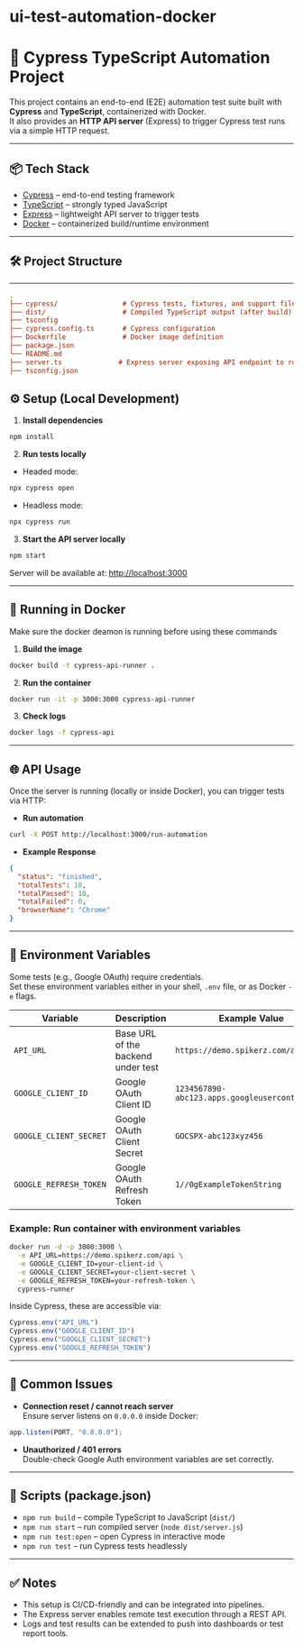 # ui-test-automation-docker

# 🚀 Cypress TypeScript Automation Project

This project contains an end-to-end (E2E) automation test suite built with **Cypress** and **TypeScript**, containerized with Docker.  
It also provides an **HTTP API server** (Express) to trigger Cypress test runs via a simple HTTP request.

---

## 📦 Tech Stack

- [Cypress](https://www.cypress.io/) – end-to-end testing framework
- [TypeScript](https://www.typescriptlang.org/) – strongly typed JavaScript
- [Express](https://expressjs.com/) – lightweight API server to trigger tests
- [Docker](https://www.docker.com/) – containerized build/runtime environment

---

## 🛠 Project Structure

---

```ini
.
├── cypress/                # Cypress tests, fixtures, and support files
├── dist/                   # Compiled TypeScript output (after build)
├── tsconfig
├── cypress.config.ts       # Cypress configuration
├── Dockerfile              # Docker image definition
├── package.json
└── README.md
├── server.ts              # Express server exposing API endpoint to run Cypress
├── tsconfig.json
```

## ⚙️ Setup (Local Development)

1. **Install dependencies**

```sh
npm install
```

2. **Run tests locally**

- Headed mode:

```sh
npx cypress open
```

- Headless mode:

```sh
npx cypress run
```

3. **Start the API server locally**

```sh
npm start
```

Server will be available at: [http://localhost:3000](http://localhost:3000)

---

## 🐳 Running in Docker

Make sure the docker deamon is running before using these commands

1. **Build the image**

```sh
docker build -t cypress-api-runner .
```

2. **Run the container**

```sh
docker run -it -p 3000:3000 cypress-api-runner
```

3. **Check logs**

```sh
docker logs -f cypress-api
```

---

## 🌐 API Usage

Once the server is running (locally or inside Docker), you can trigger tests via HTTP:

- **Run automation**

```sh
curl -X POST http://localhost:3000/run-automation
```

- **Example Response**

```json
{
  "status": "finished",
  "totalTests": 10,
  "totalPassed": 10,
  "totalFailed": 0,
  "browserName": "Chrome"
}
```

---

## 🔑 Environment Variables

Some tests (e.g., Google OAuth) require credentials.  
Set these environment variables either in your shell, `.env` file, or as Docker `-e` flags.

| Variable               | Description                                | Example Value                           |
|------------------------|--------------------------------------------|-----------------------------------------|
| `API_URL`             | Base URL of the backend under test         | `https://demo.spikerz.com/api`          |
| `GOOGLE_CLIENT_ID`    | Google OAuth Client ID                     | `1234567890-abc123.apps.googleusercontent.com` |
| `GOOGLE_CLIENT_SECRET`| Google OAuth Client Secret                 | `GOCSPX-abc123xyz456`                   |
| `GOOGLE_REFRESH_TOKEN`| Google OAuth Refresh Token                 | `1//0gExampleTokenString`               |

### Example: Run container with environment variables

```sh
docker run -d -p 3000:3000 \
  -e API_URL=https://demo.spikerz.com/api \
  -e GOOGLE_CLIENT_ID=your-client-id \
  -e GOOGLE_CLIENT_SECRET=your-client-secret \
  -e GOOGLE_REFRESH_TOKEN=your-refresh-token \
  cypress-runner
```

Inside Cypress, these are accessible via:

```ts
Cypress.env("API_URL")
Cypress.env("GOOGLE_CLIENT_ID")
Cypress.env("GOOGLE_CLIENT_SECRET")
Cypress.env("GOOGLE_REFRESH_TOKEN")
```

---

## 🧰 Common Issues

- **Connection reset / cannot reach server**  
   Ensure server listens on `0.0.0.0` inside Docker:

```ts
app.listen(PORT, "0.0.0.0");
```

- **Unauthorized / 401 errors**  
   Double-check Google Auth environment variables are set correctly.

---

## 📖 Scripts (package.json)

- `npm run build` – compile TypeScript to JavaScript (`dist/`)
- `npm run start` – run compiled server (`node dist/server.js`)
- `npm run test:open` – open Cypress in interactive mode
- `npm run test` – run Cypress tests headlessly

---

## ✅ Notes

- This setup is CI/CD-friendly and can be integrated into pipelines.
- The Express server enables remote test execution through a REST API.
- Logs and test results can be extended to push into dashboards or test report tools.
